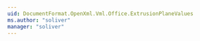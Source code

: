 ```yaml
---
uid: DocumentFormat.OpenXml.Vml.Office.ExtrusionPlaneValues
ms.author: "soliver"
manager: "soliver"
---
```

